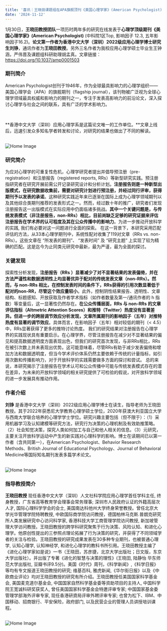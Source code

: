 ```yaml
---
title: '喜讯｜王晓田课题组在APA旗舰顶刊《美国心理学家》(American Psychologist) 发文'
date: '2024-11-12'
---
```


1月30日，**王晓田教授团队**一项历时两年多的研究在线发表于**心理学顶级期刊《美国心理学家》(American Psychologist)** (中科院1区Top, 影响因子 12.3,  五年影响因子16.2)。**论文第一作者为香港中文大学（深圳）2022级应用心理学博士研究生刘铮**，通讯作者为**王晓田教授**。另外三名作者为我校应用心理学硕士毕业生王钟涵，严伟晋及课题组科研助理胡孟真。文章链接： https://doi.org/10.1037/amp0001503

### 期刊简介
American Psychologist创刊于1946年，作为全球最具影响力的心理学组织——美国心理学会（APA）的旗舰期刊（flagship journal），该刊物被广泛视为全球心理学领域最具权威和影响力的期刊之一，专注于发表高影响力的前沿论文，深入探讨心理学与社会之间的联系，具有广泛的学术影响力。


<br>

**香港中文大学（深圳）应用心理学系是这篇论文唯一的工作单位。**文章上线后，迅速引发众多知名学者转发和讨论，对研究的结果也做出了不同的解读。

<br>
<img src="/images/25-0218.png" style="max-width: 100%;" alt="Home Image">
<br>

### 研究简介
为应对心理学的可重复性危机，心理学研究者提出并倡导预注册（pre-registration）和注册报告（registered reports, RRs）等新型研究实践。预注册指研究者在研究开展前需公开记录研究设计和分析计划。**注册报告则是一种新型出版模式，在研究数据收集前，需要对研究计划进行预注册，并经过同行评审，获得期刊予以发表的承诺**。这种研究实践近年来已逐渐在国际上成为心理学领域期刊以及其他综合类期刊推荐的发表形式之一。然而，经过数十年的推广，研究者们发现注册报告这一出版模式在实际应用中仍面临诸多挑战。**其中一个关键问题是，与传统发表模式（非注册报告，non-RRs）相比，目前尚缺乏足够的研究证据来评估注册报告在学术界的认可程度及其在公众传播中的影响力**。为进一步推动开放科学的实践, 我们有必要对这一问题进行全面的探索。
在这一背景下，本研究采用匹配评估的方法，从33本心理学期刊中，系统性配对收集了119对文章（RRs vs. non-RRs）。这些文章在 “所发表的期刊”、 “发表时间” 及 “研究主题” 上实现了较为精确的匹配。这是迄今为止同类元研究中最新，最为严谨，最为全面的探讨。


### 关键发现
探索性分析发现，**注册报告（RRs ）显著减少了对不显著结果的发表偏倚，并在方法严谨性和数据透明性上均显著优异于配对的传统发表文章（non-RRs）。然而，与 non-RRs 相比，在控制发表时间的条件下，RRs获得的引用次数显著低于配对的non-RR，尽管这个效应量较小**。此外，控制阴性结果报告、透明性、文章结构、标题感知、开放获取及作者学术指标（如作者数量及第一/通讯作者的 h 指数）等变量后，这一显著性仍然存在。**在公众传播层面，RRs 与 non-RRs 的文章评估指标（Altmetric Attention Scores）和推特（Twitter）热度没有显著差异。但进一步的跨层调节效应分析发现，文章所属期刊的影响因子（五年）对推特热度有显著的调节效应**。具体而言，在影响因子（五年）相对较低的期刊（< 4.5）中，RRs显著获得了更多的推特讨论热度。
我们的研究结果对注册报告在心理学界的实践现状具有重要启示。在心理学界，尽管注册报告在减少对不显著结果的偏见和提高数据透明度方面表现出色，但我们的研究首次发现，与非RRs相比，RRs在被引次数上并未表现出优势。这可能意味着，尽管RRs有助于减少发表偏倚和增加方法和数据透明度，但当今学术评价体系仍然主要依赖于传统的计量指标，如引用次数和传播影响力，对于开放科学的实践需要做多方面的探讨和尝试。 
总的来说，本研究揭示了注册报告在学术认可和公众传播中可能与传统发表模式存在的潜在差异，为未来的开放科学领域的相关研究提供了可检验的假说，对开放科学领域的进一步发展具有推动作用。

 
### 作者介绍
**刘铮** 是香港中文大学（深圳）2022级应用心理学博士在读生，指导老师为王晓田教授。其于2022年获悉尼大学教育心理学硕士学位，2020年获澳大利亚国立大学与西南大学联合培养的心理学学士学位。研究兴趣主要包括（但不限于）：（1）采用机器学习及认知建模等研究方法，研究行为决策的心理机制及有效助推策略。（2）社会知觉决策，探究人类如何加工与自己和他人相关的信息。（3）元研究，主要关注开放科学运动中产生的新实践对心理科学的影响。博士在读期间已以第一作者（含共同第一），在American Psychologist、Behavior Research Methods、British Journal of Educational Psychology、Journal of Behavioral Medicine等国际知名期刊发表多篇学术论文。


<br>
<img src="/images/helen.jpg" style="max-width: 100%;" alt="Home Image">
<br>

### 指导教授简介


**王晓田教授** 现任香港中文大学（深圳）人文社科学院应用心理学首任学科主任, 终身教授，广东省高等教育学会理事会常务理事; 深圳市人民政府认证的外籍高层次人才, 国际心理科学学会的会士, 美国南达科他州大学终身荣誉教授。曾任北京大学光华管理学院特聘教授, 中欧国际商学院访问教授，德国柏林马克斯.普朗克研究所人类发展研究中心访问科学家, 香港科技大学工商管理学院访问教授, 新加坡管理大学访问教授。王晓田教授的跨学科研究聚焦于行为決策、风险认知、和进化心理学。他原创性提出的三参照点理论拓展了行为决策的研究，并获得了不同领域学者的关注与检验。王晓田教授的研究成果发表在30多种专业期刊，也被普通心理学, 认知心理学, 认知神经学, 和进化心理学的教科书所引用。王晓田教授主编了《进化心理学家如是说》一书（王晓田，苏彦捷，北京大学出版社；日文版，东京大学出版社）。并出版了专著《进化的智慧与决策的理性》(王晓田, 陆静怡 华东师范大学出版社, 豆瓣书评9.5分)。美国《时代》周刊，《科学新闻》,《科学日报》等均有专文报道王晓田教授的研究; 维基百科, 雅虎新闻,《华尔街日报》以及《中欧商业评论》均对王晓田教授的研究有所介绍。王晓田教授任美国国家科学基金会, 美国麦克道尔基金会, 中国国家自然科学基金委等资助项目的主持人, 中国科学院王宽诚科研奖获奖人, 曾任美国国家科学基金会特邀评审专家; 中国国家基金委管理学部海外评审专家, 现任香港研資局评审外聘评审专家; 也曾为松下、IBM、中国移动、招商银行、平安保险，政府部门, 以及民营企业的管理人员讲授培训课程。


<br>
<img src="/images/wxt.jpg" style="max-width: 100%;" alt="Home Image">
<br>